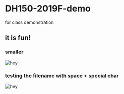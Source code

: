 # DH150-2019F-demo
for class demonstration


## it is fun!

### smaller

![hey](https://ux-ui-design-lab.github.io/DH150-2019F-demo/screenshot.png)

### testing the filename with space + special char
![hey](https://ux-ui-design-lab.github.io/DH150-2019F-demo/screenshot%20SPACE.png)
